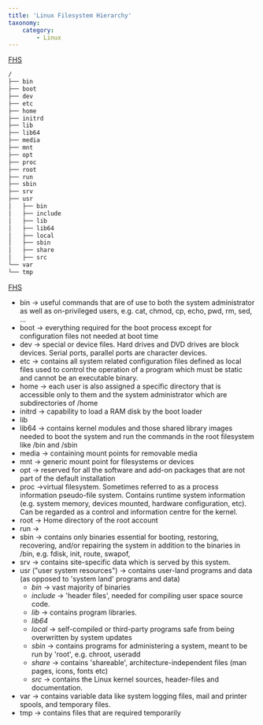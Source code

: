 ```yaml
---
title: 'Linux Filesystem Hierarchy'
taxonomy:
    category:
        - Linux
---
```


[FHS](https://www.tldp.org/LDP/Linux-Filesystem-Hierarchy/html/)
```bash
/
├── bin
├── boot
├── dev
├── etc
├── home
├── initrd
├── lib
├── lib64
├── media
├── mnt
├── opt
├── proc
├── root
├── run
├── sbin
├── srv 
├── usr 
│   ├── bin 
│   ├── include 
│   ├── lib 
│   ├── lib64
│   ├── local 
│   ├── sbin 
│   ├── share 
│   ├── src 
└── var 
└── tmp 
```

[FHS](https://www.tldp.org/LDP/Linux-Filesystem-Hierarchy/html/)
- bin &rarr; useful commands that are of use to both the system administrator as well as on-privileged users, e.g. cat, chmod, cp, echo, pwd, rm, sed, ...
- boot &rarr; everything required for the boot process except for configuration files not needed at boot time
- dev &rarr; special or device files. Hard drives and DVD drives are block devices. Serial ports, parallel ports are character devices.
- etc &rarr; contains all system related configuration files defined as local files used to control the operation of a program which must be static and cannot be an executable binary.
- home &rarr; each user is also assigned a specific directory that is accessible only to them and the system administrator which are subdirectories of /home
- initrd &rarr; capability to load a RAM disk by the boot loader
- lib
- lib64 &rarr; contains kernel modules and those shared library images needed to boot the system and run the commands in the root filesystem like /bin and /sbin
- media &rarr; containing mount points for removable media
- mnt &rarr; generic mount point for filesystems or devices
- opt &rarr; reserved for all the software and add-on packages that are not part of the default installation
- proc &rarr;virtual filesystem. Sometimes referred to as a process information pseudo-file system. Contains runtime system information (e.g. system memory, devices mounted, hardware configuration, etc). Can be regarded as a control and information centre for the kernel. 
- root &rarr; Home directory of the root account
- run &rarr;
- sbin &rarr; contains only binaries essential for booting, restoring, recovering, and/or repairing the system in addition to the binaries in /bin, e.g. fdisk, init, route, swapof, 
- srv &rarr; contains site-specific data which is served by this system.
- usr  ("user system resources") &rarr; contains user-land programs and data (as opposed to 'system land' programs and data)
    - *bin*  &rarr; vast majority of binaries
    - *include* &rarr; 'header files', needed for compiling user space source code.
    - *lib* &rarr; contains program libraries.
    - *lib64*
    - *local* &rarr; self-compiled or third-party programs safe from being overwritten by system updates
    - *sbin* &rarr; contains programs for administering a system, meant to be run by 'root', e.g. chroot, useradd
    - *share* &rarr; contains 'shareable', architecture-independent files (man pages, icons, fonts etc)
    - *src* &rarr; contains the Linux kernel sources, header-files and documentation.
- var &rarr; contains variable data like system logging files, mail and printer spools, and temporary files.
- tmp &rarr; contains files that are required temporarily